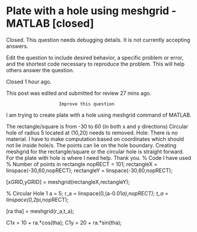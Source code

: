 
# Plate with a hole using meshgrid - MATLAB [closed]







Closed. This question needs debugging details. It is not currently accepting answers.
                        
                    










 Edit the question to include desired behavior, a specific problem or error, and the shortest code necessary to reproduce the problem. This will help others answer the question.


Closed 1 hour ago.


This post was edited and submitted for review 27 mins ago.





                        Improve this question
                    



I am trying to create plate with a hole using meshgrid command of MATLAB.

The rectangle/square is from -30 to 60 (in both x and y directions)
Circular hole of radius 5 located at (10,20) needs to removed.
Hole: There is no material. I have to make computation based on coordinates which should not lie inside hole/s. The points can lie on the hole boundary.
Creating meshgrid for the rectangle/square or the circular hole is straight forward.
For the plate with hole is where I need help.
Thank you.
% Code I have used
% Number of points in rectangle
nopRECT = 101;
rectangleX = linspace(-30,60,nopRECT);
rectangleY = linspace(-30,60,nopRECT);

[xGRID,yGRID] = meshgrid(rectangleX,rectangleY);


% Circular Hole 1
a = 5;
r_a = linspace(0,(a-0.01*a),nopRECT);
t_a = linspace(0,2*pi,nopRECT);

[ra tha] = meshgrid(r_a,t_a);

C1x = 10 + ra.*cos(tha);
C1y = 20 + ra.*sin(tha);


        